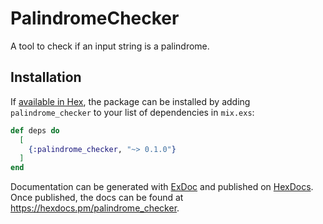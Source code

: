 # PalindromeChecker

A tool to check if an input string is a palindrome.

## Installation

If [available in Hex](https://hex.pm/docs/publish), the package can be installed
by adding `palindrome_checker` to your list of dependencies in `mix.exs`:

```elixir
def deps do
  [
    {:palindrome_checker, "~> 0.1.0"}
  ]
end
```

Documentation can be generated with [ExDoc](https://github.com/elixir-lang/ex_doc)
and published on [HexDocs](https://hexdocs.pm). Once published, the docs can
be found at <https://hexdocs.pm/palindrome_checker>.
